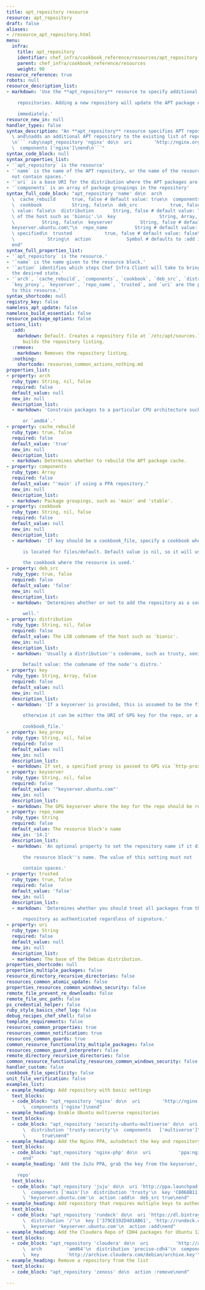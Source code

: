 ```yaml
---
title: apt_repository resource
resource: apt_repository
draft: false
aliases:
- /resource_apt_repository.html
menu:
  infra:
    title: apt_repository
    identifier: chef_infra/cookbook_reference/resources/apt_repository apt_repository
    parent: chef_infra/cookbook_reference/resources
    weight: 90
resource_reference: true
robots: null
resource_description_list:
- markdown: 'Use the **apt_repository** resource to specify additional APT

    repositories. Adding a new repository will update the APT package cache

    immediately.'
resource_new_in: null
handler_types: false
syntax_description: "An **apt_repository** resource specifies APT repository information\
  \ and\nadds an additional APT repository to the existing list of repositories:\n\
  \n``` ruby\napt_repository 'nginx' do\n  uri        'http://nginx.org/packages/ubuntu/'\n\
  \  components ['nginx']\nend\n```"
syntax_code_block: null
syntax_properties_list:
- '`apt_repository` is the resource'
- '`name` is the name of the APT repository, or the name of the resource block. Must
  not contain spaces.'
- '`uri` is a base URI for the distribution where the APT packages are located at'
- '`components` is an array of package groupings in the repository'
syntax_full_code_block: "apt_repository 'name' do\n  arch               String, false\n\
  \  cache_rebuild      true, false # default value: true\n  components         Array\n\
  \  cookbook           String, false\n  deb_src            true, false # default\
  \ value: false\n  distribution       String, false # default value: The LSB codename\
  \ of the host such as 'bionic'.\n  key                String, Array, false\n  key_proxy\
  \          String, false\n  keyserver          String, false # default value: \"\
  keyserver.ubuntu.com\"\n  repo_name          String # default value: 'name' unless\
  \ specified\n  trusted            true, false # default value: false\n  uri    \
  \            String\n  action             Symbol # defaults to :add if not specified\n\
  end"
syntax_full_properties_list:
- '`apt_repository` is the resource.'
- '`name` is the name given to the resource block.'
- '`action` identifies which steps Chef Infra Client will take to bring the node into
  the desired state.'
- '`arch`, `cache_rebuild`, `components`, `cookbook`, `deb_src`, `distribution`, `key`,
  `key_proxy`, `keyserver`, `repo_name`, `trusted`, and `uri` are the properties available
  to this resource.'
syntax_shortcode: null
registry_key: false
nameless_apt_update: false
nameless_build_essential: false
resource_package_options: false
actions_list:
  :add:
    markdown: Default. Creates a repository file at `/etc/apt/sources.list.d/` and
      builds the repository listing.
  :remove:
    markdown: Removes the repository listing.
  :nothing:
    shortcode: resources_common_actions_nothing.md
properties_list:
- property: arch
  ruby_type: String, nil, false
  required: false
  default_value: null
  new_in: null
  description_list:
  - markdown: 'Constrain packages to a particular CPU architecture such as `i386`

      or `amd64`.'
- property: cache_rebuild
  ruby_type: true, false
  required: false
  default_value: 'true'
  new_in: null
  description_list:
  - markdown: Determines whether to rebuild the APT package cache.
- property: components
  ruby_type: Array
  required: false
  default_value: "'main' if using a PPA repository."
  new_in: null
  description_list:
  - markdown: Package groupings, such as 'main' and 'stable'.
- property: cookbook
  ruby_type: String, nil, false
  required: false
  default_value: null
  new_in: null
  description_list:
  - markdown: 'If key should be a cookbook_file, specify a cookbook where the key

      is located for files/default. Default value is nil, so it will use

      the cookbook where the resource is used.'
- property: deb_src
  ruby_type: true, false
  required: false
  default_value: 'false'
  new_in: null
  description_list:
  - markdown: 'Determines whether or not to add the repository as a source repo as

      well.'
- property: distribution
  ruby_type: String, nil, false
  required: false
  default_value: The LSB codename of the host such as 'bionic'.
  new_in: null
  description_list:
  - markdown: 'Usually a distribution''s codename, such as trusty, xenial or bionic.

      Default value: the codename of the node''s distro.'
- property: key
  ruby_type: String, Array, false
  required: false
  default_value: null
  new_in: null
  description_list:
  - markdown: 'If a keyserver is provided, this is assumed to be the fingerprint;

      otherwise it can be either the URI of GPG key for the repo, or a

      cookbook_file.'
- property: key_proxy
  ruby_type: String, nil, false
  required: false
  default_value: null
  new_in: null
  description_list:
  - markdown: If set, a specified proxy is passed to GPG via `http-proxy=`.
- property: keyserver
  ruby_type: String, nil, false
  required: false
  default_value: '"keyserver.ubuntu.com"'
  new_in: null
  description_list:
  - markdown: The GPG keyserver where the key for the repo should be retrieved.
- property: repo_name
  ruby_type: String
  required: false
  default_value: The resource block's name
  new_in: '14.1'
  description_list:
  - markdown: 'An optional property to set the repository name if it differs from

      the resource block''s name. The value of this setting must not

      contain spaces.'
- property: trusted
  ruby_type: true, false
  required: false
  default_value: 'false'
  new_in: null
  description_list:
  - markdown: 'Determines whether you should treat all packages from this

      repository as authenticated regardless of signature.'
- property: uri
  ruby_type: String
  required: false
  default_value: null
  new_in: null
  description_list:
  - markdown: The base of the Debian distribution.
properties_shortcode: null
properties_multiple_packages: false
resource_directory_recursive_directories: false
resources_common_atomic_update: false
properties_resources_common_windows_security: false
remote_file_prevent_re_downloads: false
remote_file_unc_path: false
ps_credential_helper: false
ruby_style_basics_chef_log: false
debug_recipes_chef_shell: false
template_requirements: false
resources_common_properties: true
resources_common_notification: true
resources_common_guards: true
common_resource_functionality_multiple_packages: false
resources_common_guard_interpreter: false
remote_directory_recursive_directories: false
common_resource_functionality_resources_common_windows_security: false
handler_custom: false
cookbook_file_specificity: false
unit_file_verification: false
examples_list:
- example_heading: Add repository with basic settings
  text_blocks:
  - code_block: "apt_repository 'nginx' do\n  uri        'http://nginx.org/packages/ubuntu/'\n\
      \  components ['nginx']\nend"
- example_heading: Enable Ubuntu multiverse repositories
  text_blocks:
  - code_block: "apt_repository 'security-ubuntu-multiverse' do\n  uri          'http://security.ubuntu.com/ubuntu'\n\
      \  distribution 'trusty-security'\n  components   ['multiverse']\n  deb_src\
      \      true\nend"
- example_heading: Add the Nginx PPA, autodetect the key and repository url
  text_blocks:
  - code_block: "apt_repository 'nginx-php' do\n  uri          'ppa:nginx/stable'\n\
      end"
- example_heading: 'Add the JuJu PPA, grab the key from the keyserver, and add source

    repo'
  text_blocks:
  - code_block: "apt_repository 'juju' do\n  uri 'http://ppa.launchpad.net/juju/stable/ubuntu'\n\
      \  components ['main']\n  distribution 'trusty'\n  key 'C8068B11'\n  keyserver\
      \ 'keyserver.ubuntu.com'\n  action :add\n  deb_src true\nend"
- example_heading: Add repository that requires multiple keys to authenticate packages
  text_blocks:
  - code_block: "apt_repository 'rundeck' do\n  uri 'https://dl.bintray.com/rundeck/rundeck-deb'\n\
      \  distribution '/'\n  key ['379CE192D401AB61', 'http://rundeck.org/keys/BUILD-GPG-KEY-Rundeck.org.key']\n\
      \  keyserver 'keyserver.ubuntu.com'\n  action :add\nend"
- example_heading: Add the Cloudera Repo of CDH4 packages for Ubuntu 12.04 on AMD64
  text_blocks:
  - code_block: "apt_repository 'cloudera' do\n  uri          'http://archive.cloudera.com/cdh4/ubuntu/precise/amd64/cdh'\n\
      \  arch         'amd64'\n  distribution 'precise-cdh4'\n  components   ['contrib']\n\
      \  key          'http://archive.cloudera.com/debian/archive.key'\nend"
- example_heading: Remove a repository from the list
  text_blocks:
  - code_block: "apt_repository 'zenoss' do\n  action :remove\nend"

---
```

